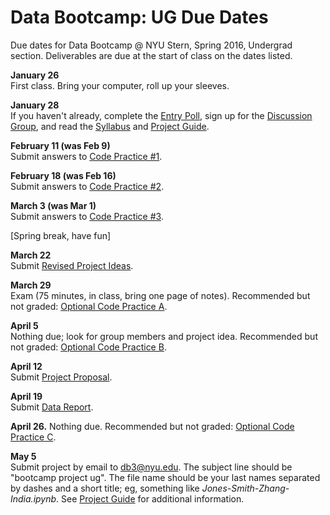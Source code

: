 # Data Bootcamp:  UG Due Dates 

Due dates for Data Bootcamp @ NYU Stern, Spring 2016, Undergrad section.  Deliverables are due at the start of class on the dates listed.   

**January 26** <br> First class.  Bring your computer, roll up your sleeves.  

**January 28** <br> If you haven't already, complete the [Entry Poll](https://docs.google.com/forms/d/1N7ugrqIQNHm_e1BLVAtaRMnC8SmSiTDMoYBy_0FYZic/viewform), sign up for the [Discussion Group](https://groups.google.com/forum/#!forum/nyu_data_bootcamp_ug), and read the [Syllabus](https://github.com/DaveBackus/Data_Bootcamp/blob/master/Documents/bootcamp_syllabus.pdf) and [Project Guide](https://github.com/DaveBackus/Data_Bootcamp/blob/master/Documents/bootcamp_project.pdf).  

**February 11 (was Feb 9)** <br> Submit answers to [Code Practice #1](https://github.com/DaveBackus/Data_Bootcamp/blob/master/Documents/bootcamp_practice_1.pdf).

**February 18 (was Feb 16)** <br> Submit answers to [Code Practice #2](https://github.com/DaveBackus/Data_Bootcamp/blob/master/Documents/bootcamp_practice_2.pdf).

**March 3 (was Mar 1)** <br> Submit answers to [Code Practice #3](https://github.com/DaveBackus/Data_Bootcamp/blob/master/Documents/bootcamp_practice_3.pdf).


[Spring break, have fun]  


**March 22** <br> Submit [Revised Project Ideas](https://github.com/DaveBackus/Data_Bootcamp/blob/master/Documents/bootcamp_project.pdf).  

**March 29** <br> Exam (75 minutes, in class, bring one page of notes).  Recommended but not graded:  [Optional Code Practice A](https://github.com/DaveBackus/Data_Bootcamp/blob/master/Documents/bootcamp_practice_a.pdf).

**April 5** <br> Nothing due; look for group members and project idea. Recommended but not graded:  [Optional Code Practice B](https://github.com/DaveBackus/Data_Bootcamp/blob/master/Documents/bootcamp_practice_b.pdf).
 
**April 12** <br> Submit [Project Proposal](https://github.com/DaveBackus/Data_Bootcamp/blob/master/Documents/bootcamp_project.pdf).  

**April 19** <br> Submit [Data Report](https://github.com/DaveBackus/Data_Bootcamp/blob/master/Documents/bootcamp_project.pdf).  

**April 26.** Nothing due.  Recommended but not graded: [Optional Code Practice C](https://github.com/DaveBackus/Data_Bootcamp/blob/master/Documents/bootcamp_practice_c.pdf).

**May 5** <br> Submit project by email to db3@nyu.edu. The subject line should be "bootcamp project ug".  The file name should be your last names separated by dashes and a short title;  eg, something like *Jones-Smith-Zhang-India.ipynb*. See [Project Guide](https://github.com/DaveBackus/Data_Bootcamp/blob/master/Documents/bootcamp_project.pdf) for additional information.
